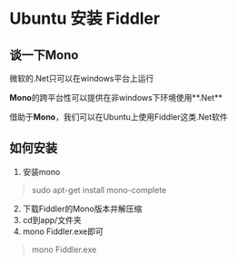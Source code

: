 # Ubuntu 安装 Fiddler

## 谈一下Mono

微软的.Net只可以在windows平台上运行

**Mono**的跨平台性可以提供在非windows下环境使用**.Net**

借助于**Mono**，我们可以在Ubuntu上使用Fiddler这类.Net软件

## 如何安装

1.  安装mono

>   sudo apt-get install mono-complete

2.  下载Fiddler的Mono版本并解压缩
3.  cd到app/文件夹
4.  mono Fiddler.exe即可

>   mono Fiddler.exe

